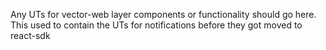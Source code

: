 Any UTs for vector-web layer components or functionality should go here.
This used to contain the UTs for notifications before they got moved to react-sdk
